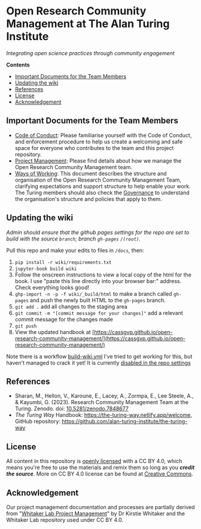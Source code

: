 # Open Research Community Management at The Alan Turing Institute

*Integrating open science practices through community engagement*

**Contents**
- [Important Documents for the Team Members](#important-documents-for-the-team-members)
- [Updating the wiki](#updating-the-wiki)
- [References](#references)
- [License](#license)
- [Acknowledgement](#acknowledgement)
   
## Important Documents for the Team Members

- [Code of Conduct](./CODE_OF_CONDUCT.md): Please familiarise yourself with the Code of Conduct, and enforcement procedure to help us create a welcoming and safe space for everyone who contributes to the team and this project repository.
- [Project Management](./project-management): Please find details about how we manage the Open Research Community Management team.
- [Ways of Working](./project-management/ways-of-working.md): This document describes the structure and organisation of the Open Research Community Management Team, clarifying expectations and support structure to help enable your work. The Turing members should also check the [Governance](https://www.turing.ac.uk/about-us/governance) to understand the organisation's structure and policies that apply to them.

## Updating the wiki
*Admin should ensure that the github pages settings for the repo are set to build with the source `branch`; branch `gh-pages` `/(root)`.*

Pull this repo and make your edits to files in `/docs`, then:
1. `pip install -r wiki/requirements.txt`
2. `jupyter-book build wiki`
3. Follow the onscreen instructions to view a local copy of the html for the book. I use "paste this line directly into your browser bar:" address. Check everything looks good!
4. `ghp-import -n -p -f wiki/_build/html` to make a branch called `gh-pages` and push the newly built HTML to the `gh-pages` branch.
5. `git add .` add all changes to the staging area
6. `git commit -m "[commit message for your changes]"` add a relevant commit message for the changes made
7. `git push`
8. View the updated handbook at [https://cassgvp.github.io/open-research-community-management/](https://cassgvp.github.io/open-research-community-management/)

Note there is a workflow [build-wiki.yml](/.github/workflows/build-wiki.yml) I've tried to get working for this, but haven't managed to crack it yet! It is currently [disabled in the repo settings](https://docs.github.com/en/actions/using-workflows/disabling-and-enabling-a-workflow#disabling-a-workflow)

## References

- Sharan, M., Hellon, V., Karoune, E., Lacey, A., Zormpa, E., Lee Steele, A., & Kayumbi, G. (2023). Research Community Management Team at the Turing. Zenodo. doi: [10.5281/zenodo.7848677](https://zenodo.org/record/7848677)
- _The Turing Way_ Handbook: https://the-turing-way.netlify.app/welcome, GitHub repository: https://github.com/alan-turing-institute/the-turing-way

## License 

All content in this repository is [openly licensed](./LICENSE.md) with a CC BY 4.0, which means you're free to use the materials and remix them so long as you ***credit the source***.
More on CC BY 4.0 license can be found at [Creative Commons](https://creativecommons.org/licenses/by/4.0/).

## Acknowledgement

Our project management documentation and processes are partially derived from "[Whitaker Lab Project Management](https://github.com/WhitakerLab/WhitakerLabProjectManagement)" by Dr Kirstie Whitaker and the Whitaker Lab repository used under CC BY 4.0.
